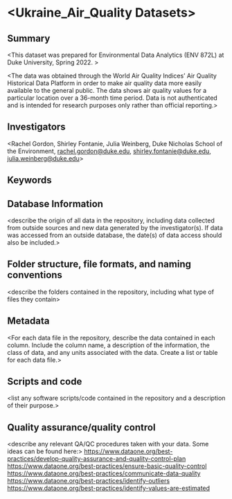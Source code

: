 # <Ukraine_Air_Quality Datasets>

## Summary

<This dataset was prepared for Environmental Data Analytics (ENV 872L) at Duke University, Spring 2022. >

<The data was obtained through the World Air Quality Indices’ Air Quality Historical Data Platform in order to make air quality data more easily available to the general public. The data shows air quality values for a particular location over a 36-month time period. Data is not authenticated and is intended for research purposes only rather than official reporting.>


## Investigators

<Rachel Gordon, Shirley Fontanie, Julia Weinberg, Duke Nicholas School of the Environment, rachel.gordon@duke.edu, shirley.fontanie@duke.edu, julia.weinberg@duke.edu>

## Keywords

<add relevant keywords here>

## Database Information

<describe the origin of all data in the repository, including data collected from outside sources and new data generated by the investigator(s). If data was accessed from an outside database, the date(s) of data access should also be included.>


## Folder structure, file formats, and naming conventions 

<describe the folders contained in the repository, including what type of files they contain>

<describe the formats of files for the various purposes contained in the repository>

<describe your file naming conventions>

## Metadata

<For each data file in the repository, describe the data contained in each column. Include the column name, a description of the information, the class of data, and any units associated with the data. Create a list or table for each data file.> 

## Scripts and code

<list any software scripts/code contained in the repository and a description of their purpose.>

## Quality assurance/quality control

<describe any relevant QA/QC procedures taken with your data. Some ideas can be found here:>
<https://www.dataone.org/best-practices/develop-quality-assurance-and-quality-control-plan>
<https://www.dataone.org/best-practices/ensure-basic-quality-control>
<https://www.dataone.org/best-practices/communicate-data-quality>
<https://www.dataone.org/best-practices/identify-outliers>
<https://www.dataone.org/best-practices/identify-values-are-estimated>